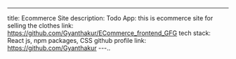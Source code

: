 ---
title: Ecommerce Site
description: Todo App: this is ecommerce site for selling the clothes
link: https://github.com/Gyanthakur/ECommerce_frontend_GFG 
tech stack: React js, npm packages, CSS
github profile link: https://github.com/Gyanthakur
---..
